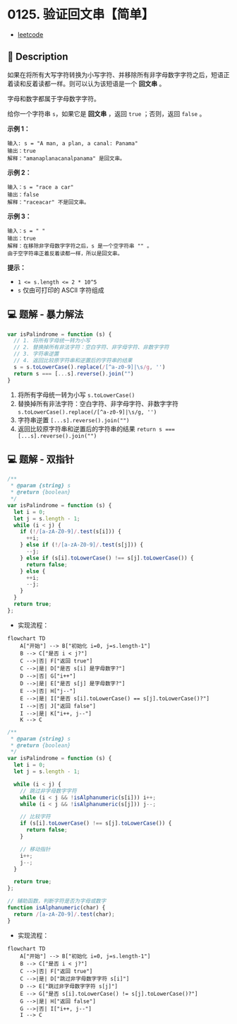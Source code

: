 # 0125. 验证回文串【简单】

- [leetcode](https://leetcode.cn/problems/valid-palindrome)

## 📝 Description

如果在将所有大写字符转换为小写字符、并移除所有非字母数字字符之后，短语正着读和反着读都一样。则可以认为该短语是一个 **回文串** 。

字母和数字都属于字母数字字符。

给你一个字符串 `s`，如果它是 **回文串** ，返回 `true` ；否则，返回 `false` 。

**示例 1：**
```
输入: s = "A man, a plan, a canal: Panama"
输出：true
解释："amanaplanacanalpanama" 是回文串。
```

**示例 2：**
```
输入：s = "race a car"
输出：false
解释："raceacar" 不是回文串。
```

**示例 3：**
```
输入：s = " "
输出：true
解释：在移除非字母数字字符之后，s 是一个空字符串 "" 。
由于空字符串正着反着读都一样，所以是回文串。
```

**提示：**

- `1 <= s.length <= 2 * 10^5`
- `s` 仅由可打印的 ASCII 字符组成

## 💻 题解 - 暴力解法

```js
var isPalindrome = function (s) {
  // 1. 将所有字母统一转为小写
  // 2. 替换掉所有非法字符：空白字符、非字母字符、非数字字符
  // 3. 字符串逆置
  // 4. 返回比较原字符串和逆置后的字符串的结果
  s = s.toLowerCase().replace(/[^a-z0-9]|\s/g, '')
  return s === [...s].reverse().join("")
}
```

1. 将所有字母统一转为小写 `s.toLowerCase()`
2. 替换掉所有非法字符：空白字符、非字母字符、非数字字符 `s.toLowerCase().replace(/[^a-z0-9]|\s/g, '')`
3. 字符串逆置 `[...s].reverse().join("")`
4. 返回比较原字符串和逆置后的字符串的结果 `return s === [...s].reverse().join("")`

## 💻 题解 - 双指针

```js
/**
 * @param {string} s
 * @return {boolean}
 */
var isPalindrome = function (s) {
  let i = 0;
  let j = s.length - 1;
  while (i < j) {
    if (!/[a-zA-Z0-9]/.test(s[i])) {
      ++i;
    } else if (!/[a-zA-Z0-9]/.test(s[j])) {
      --j;
    } else if (s[i].toLowerCase() !== s[j].toLowerCase()) {
      return false;
    } else {
      ++i;
      --j;
    }
  }
  return true;
};
```

- 实现流程：

```mermaid
flowchart TD
    A["开始"] --> B["初始化 i=0, j=s.length-1"]
    B --> C["是否 i < j?"]
    C -->|否| F["返回 true"]
    C -->|是| D["是否 s[i] 是字母数字?"]
    D -->|否| G["i++"]
    D -->|是| E["是否 s[j] 是字母数字?"]
    E -->|否| H["j--"]
    E -->|是| I["是否 s[i].toLowerCase() == s[j].toLowerCase()?"]
    I -->|否| J["返回 false"]
    I -->|是| K["i++, j--"]
    K --> C
```

```js
/**
 * @param {string} s
 * @return {boolean}
 */
var isPalindrome = function (s) {
  let i = 0;
  let j = s.length - 1;

  while (i < j) {
    // 跳过非字母数字字符
    while (i < j && !isAlphanumeric(s[i])) i++;
    while (i < j && !isAlphanumeric(s[j])) j--;

    // 比较字符
    if (s[i].toLowerCase() !== s[j].toLowerCase()) {
      return false;
    }

    // 移动指针
    i++;
    j--;
  }

  return true;
};

// 辅助函数，判断字符是否为字母或数字
function isAlphanumeric(char) {
  return /[a-zA-Z0-9]/.test(char);
}
```

- 实现流程：

```mermaid
flowchart TD
    A["开始"] --> B["初始化 i=0, j=s.length-1"]
    B --> C["是否 i < j?"]
    C -->|否| F["返回 true"]
    C -->|是| D["跳过非字母数字字符 s[i]"]
    D --> E["跳过非字母数字字符 s[j]"]
    E --> G["是否 s[i].toLowerCase() != s[j].toLowerCase()?"]
    G -->|是| H["返回 false"]
    G -->|否| I["i++, j--"]
    I --> C
```

